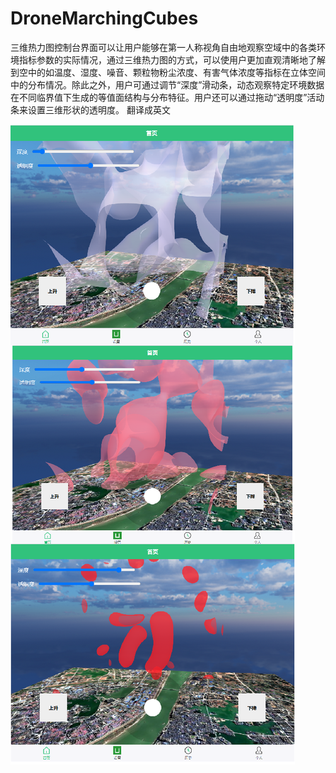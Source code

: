 # DroneMarchingCubes
三维热力图控制台界面可以让用户能够在第一人称视角自由地观察空域中的各类环境指标参数的实际情况，通过三维热力图的方式，可以使用户更加直观清晰地了解到空中的如温度、湿度、噪音、颗粒物粉尘浓度、有害气体浓度等指标在立体空间中的分布情况。除此之外，用户可通过调节“深度”滑动条，动态观察特定环境数据在不同临界值下生成的等值面结构与分布特征。用户还可以通过拖动“透明度”活动条来设置三维形状的透明度。 翻译成英文

![Logo](Snipaste_2025-04-12_02-40-17.png)
